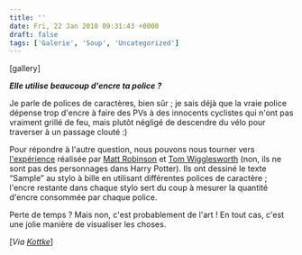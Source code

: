 ```yaml
---
title: ''
date: Fri, 22 Jan 2010 09:31:43 +0000
draft: false
tags: ['Galerie', 'Soup', 'Uncategorized']
---
```


\[gallery\]

**_Elle utilise beaucoup d'encre ta police ?_**

Je parle de polices de caractères, bien sûr ; je sais déjà que la vraie police dépense trop d'encre à faire des PVs à des innocents cyclistes qui n'ont pas vraiment grillé de feu, mais plutôt négligé de descendre du vélo pour traverser à un passage clouté :)

Pour répondre à l'autre question, nous pouvons nous tourner vers [l'expérience](http://www.matthewrobinson.co.uk/projects/measuring-type/) réalisée par [Matt Robinson](http://www.matthewrobinson.co.uk/projects/measuring-type/www.matthewrobinson.co.uk) et [Tom Wigglesworth](http://www.tomwrigglesworth.com/) (non, ils ne sont pas des personnages dans Harry Potter). Ils ont dessiné le texte “Sample” au stylo à bille en utilisant différentes polices de caractère ; l'encre restante dans chaque stylo sert du coup à mesurer la quantité d'encre consommée par chaque police.

Perte de temps ? Mais non, c'est probablement de l'art ! En tout cas, c'est une jolie manière de visualiser les choses.

\[_Via_ [_Kottke_](http://kottke.org/10/01/measuring-type)\]